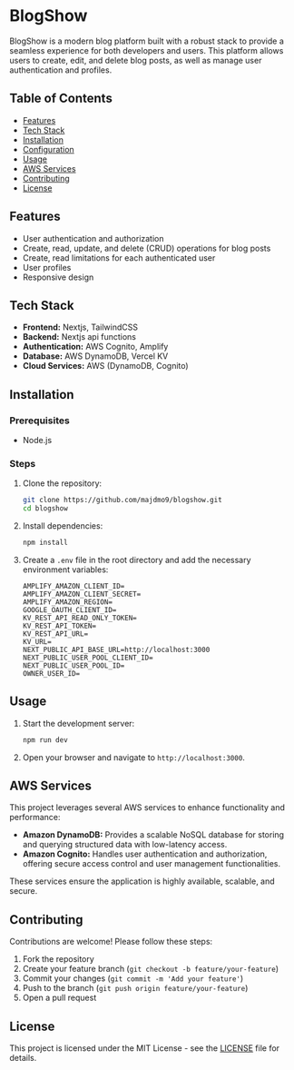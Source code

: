 # BlogShow

BlogShow is a modern blog platform built with a robust stack to provide a seamless experience for both developers and users. This platform allows users to create, edit, and delete blog posts, as well as manage user authentication and profiles.

## Table of Contents

- [Features](#features)
- [Tech Stack](#tech-stack)
- [Installation](#installation)
- [Configuration](#configuration)
- [Usage](#usage)
- [AWS Services](#aws-services)
- [Contributing](#contributing)
- [License](#license)

## Features

- User authentication and authorization
- Create, read, update, and delete (CRUD) operations for blog posts
- Create, read limitations for each authenticated user
- User profiles
- Responsive design

## Tech Stack

- **Frontend:** Nextjs, TailwindCSS
- **Backend:** Nextjs api functions
- **Authentication:** AWS Cognito, Amplify
- **Database:** AWS DynamoDB, Vercel KV
- **Cloud Services:** AWS (DynamoDB, Cognito)

## Installation

### Prerequisites

- Node.js

### Steps

1. Clone the repository:

   ```bash
   git clone https://github.com/majdmo9/blogshow.git
   cd blogshow
   ```

2. Install dependencies:

   ```bash
   npm install
   ```

3. Create a `.env` file in the root directory and add the necessary environment variables:
   ```env
   AMPLIFY_AMAZON_CLIENT_ID=
   AMPLIFY_AMAZON_CLIENT_SECRET=
   AMPLIFY_AMAZON_REGION=
   GOOGLE_OAUTH_CLIENT_ID=
   KV_REST_API_READ_ONLY_TOKEN=
   KV_REST_API_TOKEN=
   KV_REST_API_URL=
   KV_URL=
   NEXT_PUBLIC_API_BASE_URL=http://localhost:3000
   NEXT_PUBLIC_USER_POOL_CLIENT_ID=
   NEXT_PUBLIC_USER_POOL_ID=
   OWNER_USER_ID=
   ```

## Usage

1. Start the development server:

   ```bash
   npm run dev
   ```

2. Open your browser and navigate to `http://localhost:3000`.

## AWS Services

This project leverages several AWS services to enhance functionality and performance:

- **Amazon DynamoDB:** Provides a scalable NoSQL database for storing and querying structured data with low-latency access.
- **Amazon Cognito:** Handles user authentication and authorization, offering secure access control and user management functionalities.

These services ensure the application is highly available, scalable, and secure.

## Contributing

Contributions are welcome! Please follow these steps:

1. Fork the repository
2. Create your feature branch (`git checkout -b feature/your-feature`)
3. Commit your changes (`git commit -m 'Add your feature'`)
4. Push to the branch (`git push origin feature/your-feature`)
5. Open a pull request

## License

This project is licensed under the MIT License - see the [LICENSE](LICENSE) file for details.
